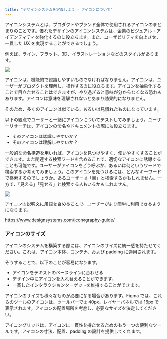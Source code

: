 ```yaml
---
title: "デザインシステムを定義しよう - アイコンについて"
---
```

アイコンシステムとは、プロダクトやブランド全体で使用されるアイコンのまとまりのことです。優れたデザインのアイコンシステムは、企業のビジュアル・アイデンティティを強化するのに役立ちます。また、ユーザビリティを向上させ、一貫した UX を実現することができるでしょう。

例えば、ライン、フラット、3D、イラストレーションなどのスタイルがあります。

![](https://storage.googleapis.com/zenn-user-upload/7d359e1fab18-20230604.png)

アイコンは、機能的で認識しやすいものでなければなりません。アイコンは、ユーザーがプロダクトを理解し、操作するのに役立ちます。アイコンを抽象化することで目立たせることはできますが、やり過ぎると意味が分からなくなる恐れもあります。アイコンは意味を理解されないとあまり効果的になりません。

そのため、多くのアイコンは似ている、あるいは見慣れたものになっています。

以下の観点でユーザーと一緒にアイコンについてテストしてみましょう。ユーザーリサーチは、アイコンの命名やドキュメントの際にも役立ちます。
- そのアイコンは認識しやすいか？
- そのアイコンは理解しやすいか？

一般的な命名構造を用いれば、アイコンを見つけやすく、使いやすくすることができます。また関連する検索ワードを含めることで、適切なアイコンに誘導することも可能です。ユーザーがアイコンをどう呼ぶか、あるいは何というワードで検索するか考えてみましょう。このアイコンを見つけるには、どんなキーワードで検索するのでしょうか。あるユーザーは「目」と検索するかもしれません。一方で、「見える」「見せる」と検索する人もいるかもしれません。

![](https://storage.googleapis.com/zenn-user-upload/d6b9715a1914-20230604.png)

アイコンの説明文に用語を含めることで、ユーザーがより簡単に利用できるようになります。

https://www.designsystems.com/iconography-guide/

### アイコンのサイズ
アイコンのシステムを構築する際には、アイコンのサイズに統一感を持たせてください。これは、アイコン本体、コンテナ、および padding に適用されます。

そうすることで、以下のことが容易になります。
- アイコンをテキストのベースラインに合わせる
- デザイン中にアイコンを入れ替えることができます、
- 一貫したインタラクションターゲットを維持することができます。

アイコンのサイズも様々なものが必要になる場合があります。Figma では、これらのツールのアイコンは、ツールバーでは 40px、レイヤーパネルでは 16px で表示されます。アイコンの配置場所を考慮し、必要なサイズを決定してください。

アイコングリッドは、アイコンに一貫性を持たせるためのもう一つの便利なツールです。アイコンの寸法、配置、padding の設計を提供してくれます。